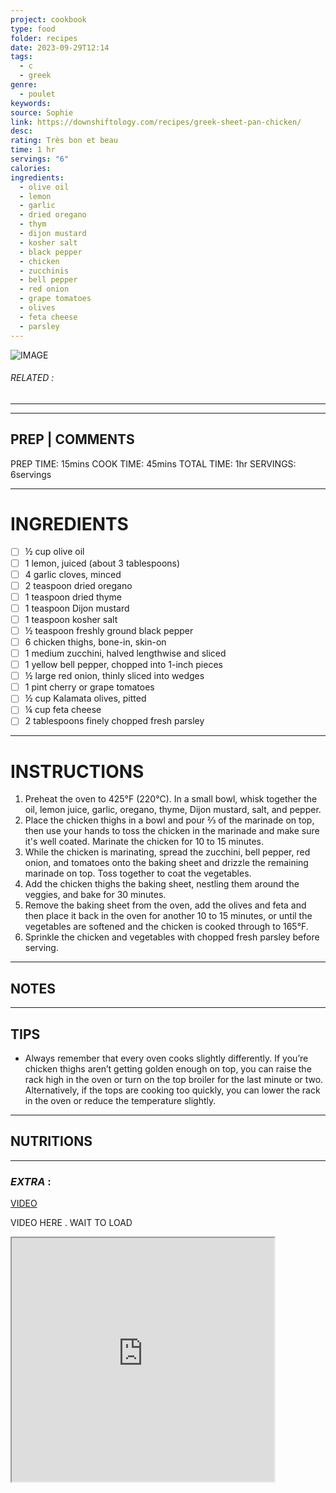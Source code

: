 ```yaml
---
project: cookbook
type: food
folder: recipes
date: 2023-09-29T12:14
tags:
  - c
  - greek
genre:
  - poulet
keywords: 
source: Sophie
link: https://downshiftology.com/recipes/greek-sheet-pan-chicken/
desc: 
rating: Très bon et beau
time: 1 hr
servings: "6"
calories: 
ingredients:
  - olive oil
  - lemon
  - garlic
  - dried oregano
  - thym
  - dijon mustard
  - kosher salt
  - black pepper
  - chicken
  - zucchinis
  - bell pepper
  - red onion
  - grape tomatoes
  - olives
  - feta cheese
  - parsley
---
```


![IMAGE](image_527.png)

###### *RELATED* : 
---


---
## PREP | COMMENTS

PREP TIME: 15mins
COOK TIME: 45mins
TOTAL TIME: 1hr
SERVINGS: 6servings

---
# INGREDIENTS

- [ ] ½ cup olive oil
- [ ] 1 lemon, juiced (about 3 tablespoons)
- [ ] 4 garlic cloves, minced
- [ ] 2 teaspoon dried oregano
- [ ] 1 teaspoon dried thyme
- [ ] 1 teaspoon Dijon mustard
- [ ] 1 teaspoon kosher salt
- [ ] ½ teaspoon freshly ground black pepper
- [ ] 6 chicken thighs, bone-in, skin-on
- [ ] 1 medium zucchini, halved lengthwise and sliced
- [ ] 1 yellow bell pepper, chopped into 1-inch pieces
- [ ] ½ large red onion, thinly sliced into wedges
- [ ] 1 pint cherry or grape tomatoes
- [ ] ½ cup Kalamata olives, pitted
- [ ] ¼ cup feta cheese
- [ ] 2 tablespoons finely chopped fresh parsley

---
# INSTRUCTIONS

1. Preheat the oven to 425°F (220°C). In a small bowl, whisk together the oil, lemon juice, garlic, oregano, thyme, Dijon mustard, salt, and pepper.
2. Place the chicken thighs in a bowl and pour ⅔ of the marinade on top, then use your hands to toss the chicken in the marinade and make sure it's well coated. Marinate the chicken for 10 to 15 minutes.
3. While the chicken is marinating, spread the zucchini, bell pepper, red onion, and tomatoes onto the baking sheet and drizzle the remaining marinade on top. Toss together to coat the vegetables.
4. Add the chicken thighs the baking sheet, nestling them around the veggies, and bake for 30 minutes.
5. Remove the baking sheet from the oven, add the olives and feta and then place it back in the oven for another 10 to 15 minutes, or until the vegetables are softened and the chicken is cooked through to 165°F.
6. Sprinkle the chicken and vegetables with chopped fresh parsley before serving.

---
## NOTES



---
## TIPS

- Always remember that every oven cooks slightly differently. If you’re chicken thighs aren’t getting golden enough on top, you can raise the rack high in the oven or turn on the top broiler for the last minute or two. Alternatively, if the tops are cooking too quickly, you can lower the rack in the oven or reduce the temperature slightly.

---
## NUTRITIONS



---
### *EXTRA* :

[VIDEO](https://www.youtube.com/embed/AXRINU_tjs8)

VIDEO HERE . WAIT TO LOAD
<iframe allowfullscreen src="https://www.youtube.com/embed/AXRINU_tjs8" width="420" height="390" />
